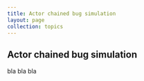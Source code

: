 ```yaml
---
title: Actor chained bug simulation 
layout: page
collection: topics
---
```


## Actor chained bug simulation

bla bla bla
